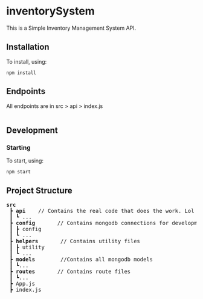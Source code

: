 # inventorySystem

This is a Simple Inventory Management System API.

## Installation 
To install, using:
```
npm install
```

## Endpoints 
All endpoints are in src > api > index.js 
```

```

## Development

### Starting
To start, using:
```
npm start
```
## Project Structure
<pre>
<b>src</b>
 ┣ <b>api</b>    // Contains the real code that does the work. Lol
 ┃ ┗ ...  
 ┣ <b>config</b>       // Contains mongodb connections for development and production, ...
 ┃ ┣ config
 ┃ ┗ ...
 ┣ <b>helpers</b>       // Contains utility files
 ┃ ┣ utility
 ┃ ┗ ...
 ┣ <b>models</b>        //Contains all mongodb models
 ┃ ┗...
 ┣ <b>routes</b>       // Contains route files
 ┃ ┗...
 ┣ App.js
 ┣ index.js
</pre>